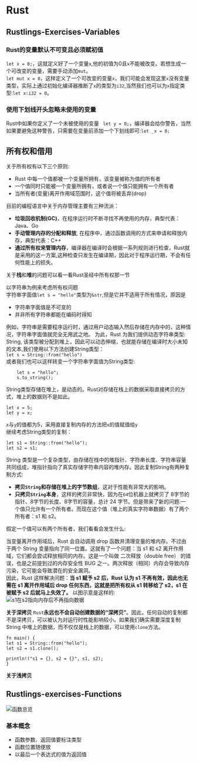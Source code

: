 # Rust
## Rustlings-Exercises-Variables
### Rust的变量**默认不可变**且必须**赋初值**  
`let x = 0;`，这就定义好了一个变量`x`,他的初值为0且`x`不能被改变。若想生成一个可改变的变量，需要手动添加`mut`。  
`let mut x = 0`，这样定义了一个可改变的变量`x`，我们可能会发现这里`x`没有变量类型，实际上通过初始化编译器推断了`x`的类型为`i32`,当然我们也可以为`x`指定类型:`let x:i32 = 0`。
### 使用下划线开头忽略未使用的变量
Rust中如果你定义了一个未被使用的变量
``` let y = 0;```，编译器会给你警告，当然如果要避免这种警告，只需要在变量前添加一个下划线即可:```let _x = 0;```  
## 所有权和借用
关于所有权有以下三个原则:  
+ Rust 中每一个值都被一个变量所拥有，该变量被称为值的所有者
+ 一个值同时只能被一个变量所拥有，或者说一个值只能拥有一个所有者
+ 当所有者(变量)离开作用域范围时，这个值将被丢弃(drop)

目前的编程语言中关于内存管理主要有三种流派：  
+    **垃圾回收机制(GC)**，在程序运行时不断寻找不再使用的内存，典型代表：Java、Go
+    **手动管理内存的分配和释放**, 在程序中，通过函数调用的方式来申请和释放内存，典型代表：C++
+    **通过所有权来管理内存**，编译器在编译时会根据一系列规则进行检查，Rust就是采用的这一方案,这种检查只发生在编译期，因此对于程序运行期，不会有任何性能上的损失。
  
关于**栈**和**堆**的问题可以看一看Rust圣经中所有权那一节  
  
以字符串为例来考虑所有权问题  
字符串字面值```let s = "hello"```类型为`&str`,但是它并不适用于所有情况，原因是
+ 字符串字面值是不可变的
+ 并非所有字符串都能在编码时得知

例如，字符串是需要程序运行时，通过用户动态输入然后存储在内存中的，这种情况，字符串字面值就完全无用武之地。 为此，Rust 为我们提供动态字符串类型: String, 该类型被分配到堆上，因此可以动态伸缩，也就能存储在编译时大小未知的文本,我们使用以下方法创建String类型：  
```let s = String::from("hello")```  
或者我们也可以这样转变一个字符串字面值为String类型:  
``` 
    let s = "hello";
    s.to_string();
```  
String类型存储在堆上，是动态的。Rust对存储在栈上的数据采取直接拷贝的方式，堆上的数据则不是如此。  
```
let x = 5;
let y = x;
```  
`x`与`y`的值都为5，采用直接复制内存的方法把`x`的值赋值给`y`  
继续考虑String类型的复制：  
```
let s1 = String::from("hello");
let s2 = s1;
```  
String 类型是一个复杂类型，由存储在栈中的堆指针、字符串长度、字符串容量共同组成，堆指针指向了真实存储字符串内容的堆内存。因此复制String有两种复制方式:  
+ **拷贝`String`和存储在堆上的字节数组**，这对于性能有非常大的影响。
+ **只拷贝`String`本身**，这样的拷贝非常快，因为在`64`位机器上就拷贝了 8字节的指针、8字节的长度、8字节的容量，总计 24 字节。但是带来了新的问题:一个值只允许有一个所有者。而现在这个值（堆上的真实字符串数据）有了两个所有者：s1 和 s2。  

假定一个值可以有两个所有者，我们看看会发生什么:  

当变量离开作用域后，Rust 会自动调用 drop 函数并清理变量的堆内存。不过由于两个 String 变量指向了同一位置。这就有了一个问题：当 s1 和 s2 离开作用域，它们都会尝试释放相同的内存。这是一个叫做 二次释放（double free） 的错误，也是之前提到过的内存安全性 BUG 之一。两次释放（相同）内存会导致内存污染，它可能会导致潜在的安全漏洞。  
因此，Rust 这样解决问题：**当 s1 赋予 s2 后，Rust 认为 s1 不再有效，因此也无需在 s1 离开作用域后 drop 任何东西，这就是把所有权从 s1 转移给了 s2，s1 在被赋予 s2 后就马上失效了。**
以图示意是这样的:  
![s1在s2指向内存后不再指向数据](https://github.com/gongchaosheng/2022-os/blob/main/Pictures/11.5-%E5%A4%8D%E5%88%B6.jpg)

**关于深拷贝**
`Rust`**永远也不会自动创建数据的“深拷贝”**。因此，任何自动的复制都不是深拷贝，可以被认为对运行时性能影响较小。如果我们确实需要深度复制 String 中堆上的数据，而不仅仅是栈上的数据，可以使用`clone`方法。  
```
fn main() {
let s1 = String::from("hello");
let s2 = s1.clone();

println!("s1 = {}, s2 = {}", s1, s2);
}
```
**关于浅拷贝**  




   

## Rustlings-exercises-Functions
![函数总览](https://github.com/gongchaosheng/2022-os/blob/main/Pictures/11.5.png)
### 基本概念
+ 函数参数、返回值要标注类型
+ 函数位置随便放
+ 以最后一个表达式的值为返回值


